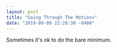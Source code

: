 ```yaml
---
layout: post
title: "Going Through The Motions"
date: "2019-09-09 22:28:30 -0400"
---
```


Sometimes it's ok to do the bare minimum.

